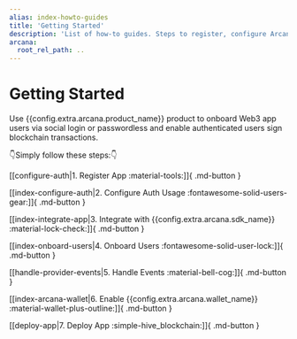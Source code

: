```yaml
---
alias: index-howto-guides
title: 'Getting Started'
description: 'List of how-to guides. Steps to register, configure Arcana Auth usage with the dashboard, integrate app, onboard users, perform Web3 wallet ops and sign blockchain transactions.'
arcana:
  root_rel_path: ..
---
```


# Getting Started

Use {{config.extra.arcana.product_name}} product to onboard Web3 app users via social login or passwordless and enable authenticated users sign blockchain transactions. 

👇Simply follow these steps:👇

[[configure-auth|1. Register App :material-tools:]]{ .md-button }

[[index-configure-auth|2. Configure Auth Usage :fontawesome-solid-users-gear:]]{ .md-button }

[[index-integrate-app|3. Integrate with {{config.extra.arcana.sdk_name}} :material-lock-check:]]{ .md-button }

[[index-onboard-users|4. Onboard Users :fontawesome-solid-user-lock:]]{ .md-button }

[[handle-provider-events|5. Handle Events :material-bell-cog:]]{ .md-button }

[[index-arcana-wallet|6. Enable {{config.extra.arcana.wallet_name}} :material-wallet-plus-outline:]]{ .md-button }

[[deploy-app|7. Deploy App :simple-hive_blockchain:]]{ .md-button }